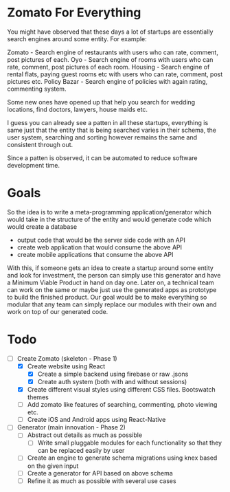 Zomato For Everything
==
You might have observed that these days a lot of startups are essentially search engines around some entity. For example:

Zomato - Search engine of restaurants with users who can rate, comment, post pictures of each.
Oyo - Search engine of rooms with users who can rate, comment, post pictures of each room.
Housing - Search engine of rental flats, paying guest rooms etc with users who can rate, comment, post pictures etc.
Policy Bazar - Search engine of policies with again rating, commenting system.

Some new ones have opened up that help you search for wedding locations, find doctors, lawyers, house maids etc.

I guess you can already see a patten in all these startups, everything is same just that the entity that is being searched
varies in their schema, the user system, searching and sorting however remains the same and consistent through out.

Since a patten is observed, it can be automated to reduce software development time.

Goals
==
So the idea is to write a meta-programming application/generator which would take in the structure of the entity and would generate code which
would create a database
* output code that would be the server side code with an API
* create web application that would consume the above API
* create mobile applications that consume the above API

With this, if someone gets an idea to create a startup around some entity and look for investment,
the person can simply use this generator and have a Minimum Viable Product in hand on day one.
Later on, a technical team can work on the same or maybe just use the generated apps as prototype to build the finished product.
Our goal would be to make everything so modular that any team can simply replace our modules with their own and work on top of our generated code.

Todo
==
* [ ] Create Zomato (skeleton - Phase 1)
  * [x] Create website using React
    * [x] Create a simple backend using firebase or raw .jsons
    * [x] Create auth system (both with and without sessions) 
  * [x] Create different visual styles using different CSS files. Bootswatch themes
  * [ ] Add zomato like features of searching, commenting, photo viewing etc.
  * [ ] Create iOS and Android apps using React-Native
* [ ] Generator (main innovation - Phase 2)
  * [ ] Abstract out details as much as possible
    * [ ] Write small pluggable modules for each functionality so that they can be replaced easily by user
  * [ ] Create an engine to generate schema migrations using knex based on the given input
  * [ ] Create a generator for API based on above schema
  * [ ] Refine it as much as possible with several use cases
